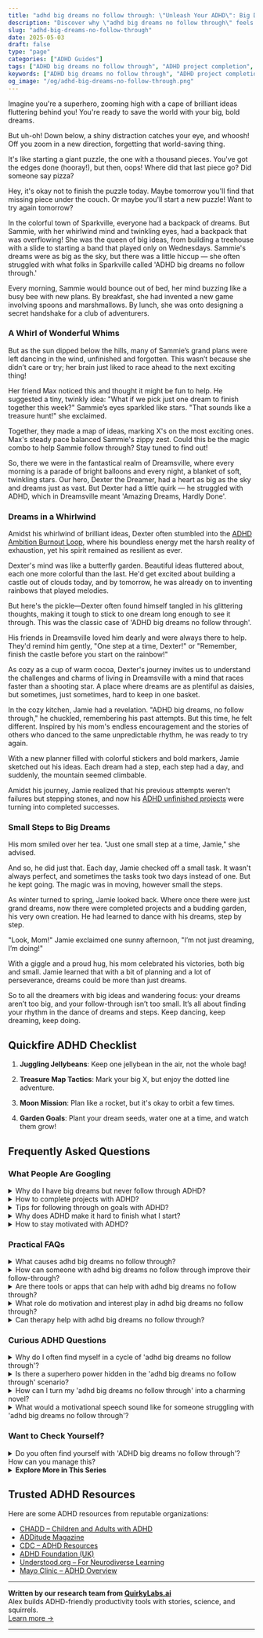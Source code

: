```yaml
---
title: "adhd big dreams no follow through: \"Unleash Your ADHD\": Big Dreams, No Follow-Through Fix!"
description: "Discover why \"adhd big dreams no follow through\" feels so familiar in our latest blog. Embrace your unique journey with warmth and understanding, and find joy in your vibrant, dream-filled detours!"
slug: "adhd-big-dreams-no-follow-through"
date: 2025-05-03
draft: false
type: "page"
categories: ["ADHD Guides"]
tags: ["ADHD big dreams no follow through", "ADHD project completion", "managing ADHD distractions", "adult ADHD creative solutions", "ADHD unfinished projects", "ADHD motivation tips", "ADHD and big ideas"]
keywords: ["ADHD big dreams no follow through", "ADHD project completion", "managing ADHD distractions", "adult ADHD creative solutions", "ADHD unfinished projects", "ADHD motivation tips", "ADHD and big ideas"]
og_image: "/og/adhd-big-dreams-no-follow-through.png"
---
```


Imagine you're a superhero, zooming high with a cape of brilliant ideas fluttering behind you! You're ready to save the world with your big, bold dreams.

But uh-oh! Down below, a shiny distraction catches your eye, and whoosh! Off you zoom in a new direction, forgetting that world-saving thing.

It's like starting a giant puzzle, the one with a thousand pieces. You've got the edges done (hooray!), but then, oops! Where did that last piece go? Did someone say pizza?

Hey, it's okay not to finish the puzzle today. Maybe tomorrow you'll find that missing piece under the couch. Or maybe you'll start a new puzzle! Want to try again tomorrow?

In the colorful town of Sparkville, everyone had a backpack of dreams. But Sammie, with her whirlwind mind and twinkling eyes, had a backpack that was overflowing! She was the queen of big ideas, from building a treehouse with a slide to starting a band that played only on Wednesdays. Sammie's dreams were as big as the sky, but there was a little hiccup — she often struggled with what folks in Sparkville called 'ADHD big dreams no follow through.'

Every morning, Sammie would bounce out of bed, her mind buzzing like a busy bee with new plans. By breakfast, she had invented a new game involving spoons and marshmallows. By lunch, she was onto designing a secret handshake for a club of adventurers.

### A Whirl of Wonderful Whims

But as the sun dipped below the hills, many of Sammie’s grand plans were left dancing in the wind, unfinished and forgotten. This wasn’t because she didn’t care or try; her brain just liked to race ahead to the next exciting thing!

Her friend Max noticed this and thought it might be fun to help. He suggested a tiny, twinkly idea: "What if we pick just one dream to finish together this week?" Sammie’s eyes sparkled like stars. "That sounds like a treasure hunt!" she exclaimed.

Together, they made a map of ideas, marking X's on the most exciting ones. Max's steady pace balanced Sammie's zippy zest. Could this be the magic combo to help Sammie follow through? Stay tuned to find out!

So, there we were in the fantastical realm of Dreamsville, where every morning is a parade of bright balloons and every night, a blanket of soft, twinkling stars. Our hero, Dexter the Dreamer, had a heart as big as the sky and dreams just as vast. But Dexter had a little quirk — he struggled with ADHD, which in Dreamsville meant 'Amazing Dreams, Hardly Done'.

### Dreams in a Whirlwind

Amidst his whirlwind of brilliant ideas, Dexter often stumbled into the [ADHD Ambition Burnout Loop](/pages/adhd-ambition-burnout-loop/), where his boundless energy met the harsh reality of exhaustion, yet his spirit remained as resilient as ever.

Dexter's mind was like a butterfly garden. Beautiful ideas fluttered about, each one more colorful than the last. He'd get excited about building a castle out of clouds today, and by tomorrow, he was already on to inventing rainbows that played melodies.

But here's the pickle—Dexter often found himself tangled in his glittering thoughts, making it tough to stick to one dream long enough to see it through. This was the classic case of 'ADHD big dreams no follow through'.

His friends in Dreamsville loved him dearly and were always there to help. They'd remind him gently, "One step at a time, Dexter!" or "Remember, finish the castle before you start on the rainbow!"

As cozy as a cup of warm cocoa, Dexter's journey invites us to understand the challenges and charms of living in Dreamsville with a mind that races faster than a shooting star. A place where dreams are as plentiful as daisies, but sometimes, just sometimes, hard to keep in one basket.

In the cozy kitchen, Jamie had a revelation. "ADHD big dreams, no follow through," he chuckled, remembering his past attempts. But this time, he felt different. Inspired by his mom's endless encouragement and the stories of others who danced to the same unpredictable rhythm, he was ready to try again.

With a new planner filled with colorful stickers and bold markers, Jamie sketched out his ideas. Each dream had a step, each step had a day, and suddenly, the mountain seemed climbable.

Amidst his journey, Jamie realized that his previous attempts weren't failures but stepping stones, and now his [ADHD unfinished projects](/pages/adhd-unfinished-projects/) were turning into completed successes.

### Small Steps to Big Dreams

His mom smiled over her tea. "Just one small step at a time, Jamie," she advised.

And so, he did just that. Each day, Jamie checked off a small task. It wasn't always perfect, and sometimes the tasks took two days instead of one. But he kept going. The magic was in moving, however small the steps.

As winter turned to spring, Jamie looked back. Where once there were just grand dreams, now there were completed projects and a budding garden, his very own creation. He had learned to dance with his dreams, step by step.

"Look, Mom!" Jamie exclaimed one sunny afternoon, "I’m not just dreaming, I’m doing!"

With a giggle and a proud hug, his mom celebrated his victories, both big and small. Jamie learned that with a bit of planning and a lot of perseverance, dreams could be more than just dreams.

So to all the dreamers with big ideas and wandering focus: your dreams aren’t too big, and your follow-through isn’t too small. It’s all about finding your rhythm in the dance of dreams and steps. Keep dancing, keep dreaming, keep doing.

## Quickfire ADHD Checklist

1. **Juggling Jellybeans**: Keep one jellybean in the air, not the whole bag!

2. **Treasure Map Tactics**: Mark your big X, but enjoy the dotted line adventure.

3. **Moon Mission**: Plan like a rocket, but it's okay to orbit a few times.

4. **Garden Goals**: Plant your dream seeds, water one at a time, and watch them grow!

## Frequently Asked Questions



### What People Are Googling

<details><summary>Why do I have big dreams but never follow through ADHD?</summary><p>It's completely understandable to feel that way, and you're not alone in this experience. Having ADHD can mean that your brain gets really excited about big ideas and dreams, which is a wonderful trait! However, ADHD can also make it tricky to manage all the steps needed to follow through on those dreams, often due to challenges with planning, sustaining attention, or handling multiple tasks at once. Remember, recognizing this is already a big step forward, and with strategies tailored to how your brain works, you can start taking small, manageable steps towards your dreams.</p></details>
<details><summary>How to complete projects with ADHD?</summary><p>Completing projects with ADHD can definitely be a bit challenging, but remember, you've got this! A great strategy is to break the project into smaller, more manageable tasks. This can make it feel less overwhelming and provide frequent moments of accomplishment that boost your motivation. Also, consider using tools like timers for short work bursts (Pomodoro technique, anyone?) and rewards for milestones you achieve. Each step you complete is a victory, so celebrate your progress along the way!</p></details>
<details><summary>Tips for following through on goals with ADHD?</summary><p>Absolutely, setting and achieving goals with ADHD can sometimes feel like a tricky dance, but there are some cozy ways to make it a bit smoother. First, break your goals into bite-sized, manageable tasks that don’t feel too overwhelming—think of it as chopping a big, hearty loaf into thin, manageable slices. It’s also really helpful to use visual aids like colorful sticky notes or fun planners to keep your tasks visible and engaging. And don’t forget, celebrating small victories with a little treat or some well-deserved downtime can boost your motivation and keep the journey enjoyable.</p></details>
<details><summary>Why does ADHD make it hard to finish what I start?</summary><p>Absolutely, that's a great question! When you have ADHD, it can be tough to finish projects primarily due to challenges with sustained attention and interest. Your brain is wired to seek out new and exciting stimuli, which often means that once the initial excitement of a new task wears off, it becomes harder to stay engaged. Plus, ADHD can make it challenging to manage time and organize tasks effectively, which can further complicate completing projects. Remember, you're not alone in this, and finding strategies that work for you can really help.</p></details>
<details><summary>How to stay motivated with ADHD?</summary><p>Staying motivated with ADHD can indeed be a cozy challenge, like solving a puzzle by the fireside. Start by breaking tasks into smaller, more manageable pieces—think of them as mini-stories within a larger book, each with its own satisfying ending. Celebrate the completion of each part; perhaps with a little reward like a favorite snack or a five-minute dance break! Also, keep your workspace inviting and distraction-free, which can be as simple as a clean desk with just a hint of your favorite scent or a cheerful plant. These small, nurturing steps can make a big difference in keeping your motivation flowing.</p></details>



### Practical FAQs

<details><summary>What causes adhd big dreams no follow through?</summary><p>Absolutely, it's great that you're looking into this! What you're describing is quite common for folks with ADHD. This happens because ADHD affects the brain's executive functions, which include planning, organizing, and completing tasks. When you have big dreams, your creativity is in full swing, but the follow-through can be tough when the brain struggles with these functions. It’s important to remember that this isn’t a flaw in character but a part of how the ADHD brain is wired. With the right strategies and supports, however, you can absolutely work towards bridging the gap between your dreams and your actions.</p></details>
<details><summary>How can someone with adhd big dreams no follow through improve their follow-through?</summary><p>Absolutely, nurturing big dreams is wonderful, and I'm here to help you harness that beautiful energy! A great strategy is to break those big dreams down into smaller, more manageable tasks that don't feel as overwhelming. Consider using tools like planners or apps designed to help keep you on track. Additionally, having an accountability buddy — someone to check in with on your progress — can really empower you and transform your aspirations into achievements. Remember, every small step you take is a piece of the puzzle fitting perfectly into your big dream!</p></details>
<details><summary>Are there tools or apps that can help with adhd big dreams no follow through?</summary><p>Absolutely, there are some wonderful tools and apps designed to help those with ADHD follow through on their big dreams! Apps like Trello or Asana can be fantastic for breaking down big projects into manageable tasks, helping you keep track of progress in a very visual and satisfying way. Another great option is Todoist, which allows you to set reminders and prioritize what’s most important, keeping you focused on the steps needed to achieve your goals. Remember, it’s all about finding the right tools that resonate with your personal workflow, so feel free to experiment a little to find what best supports your success.</p></details>
<details><summary>What role do motivation and interest play in adhd big dreams no follow through?</summary><p>Oh, that's such a great question! In ADHD, motivation and interest are huge players when it comes to chasing big dreams. Often, someone with ADHD feels intensely drawn to projects that spark their interest, lighting up that part of the brain responsible for excitement and engagement. However, the challenge often comes with sustaining that motivation through less stimulating parts of the process, leading to the common experience of "no follow-through." It's not a lack of desire or capability, but rather finding ways to keep the flame of initial interest alive that can really help bridge the gap from dream to reality.</p></details>
<details><summary>Can therapy help with adhd big dreams no follow through?</summary><p>Absolutely, therapy can be a wonderful resource when you're feeling stuck with big dreams and finding it tough to follow through due to ADHD. It's like having a supportive guide by your side, helping you navigate through the fog of overwhelm and procrastination. Therapists can work with you to develop personalized strategies that leverage your strengths, making your goals more achievable. Plus, they provide a safe space to explore any underlying feelings or hurdles, helping clear the path towards your dreams.</p></details>



### Curious ADHD Questions

<details><summary>Why do I often find myself in a cycle of 'adhd big dreams no follow through'?</summary><p>Ah, that's such a common feeling in the ADHD community, and you're definitely not alone in this. Often, folks with ADHD have a mind buzzing with big, brilliant ideas, which is truly a superpower! However, the challenge usually comes with the follow-through because ADHD can affect your ability to manage time, prioritize tasks, and maintain focus over longer periods. Remember, this doesn't reflect on your potential or worth; it's just a part of the unique wiring of your brain. Exploring strategies like breaking tasks into smaller steps or using reminders can help manage these cycles more effectively.</p></details>
<details><summary>Is there a superhero power hidden in the 'adhd big dreams no follow through' scenario?</summary><p>Absolutely, there's a kind of superpower in those big dreams! People with ADHD often have incredibly creative and quick minds, allowing them to dream bigger and see possibilities where others might not. This keen ability to brainstorm and imagine innovative solutions is truly a gift. While follow-through can be challenging, the initial spark and vision you bring is invaluable and, with the right strategies and support, can absolutely lead to wonderful achievements.</p></details>
<details><summary>How can I turn my 'adhd big dreams no follow through' into a charming novel?</summary><p>What a wonderful idea to channel your big dreams into creating a novel! Begin by jotting down the vivid ideas and dreams that come to mind, no matter how big or scattered they may seem. Then, try to find a theme or a character that connects with these ideas, giving a loose structure to your story. Remember, your unique way of seeing the world is your superpower in storytelling, so let those dreams flow onto the pages, and don't worry about perfection on the first go. Cozy up with your favorite notebook or laptop, and start weaving your dreams into chapters; before you know it, you'll have a draft that's uniquely yours! 📚✨</p></details>
<details><summary>What would a motivational speech sound like for someone struggling with 'adhd big dreams no follow through'?</summary><p>Picture this: you're wrapped up in your favorite cozy blanket, sipping something warm, and I'm right here to tell you, "It's perfectly okay to have big dreams and struggle with the follow-through." That's a part of your unique, vibrant journey. Each dream you have is a sign of your creative and enthusiastic spirit! Let's break those dreams down into bite-sized steps together, celebrate each small victory, and find strategies that play to your strengths. Remember, every step forward, no matter how small, is a leap towards realizing your big dreams. You've got this!</p></details>



### Want to Check Yourself?

<details><summary>Do you often find yourself with 'ADHD big dreams no follow through'? How can you manage this?</summary><p>Absolutely, it's quite common to have grand plans and then struggle with the follow-through when you have ADHD. This happens because the excitement and creativity that come with dreaming big can be really energizing, but maintaining focus through the more mundane steps of execution can be challenging. A good way to manage this is by breaking your big dreams into smaller, more manageable tasks. Celebrate each small victory along the way, and if you find yourself faltering, consider enlisting the support of a friend or a coach who understands your unique strengths and challenges. This can keep the momentum going, making the journey as rewarding as the dream itself!</p></details>

<script type="application/ld+json">
{
  "@context": "https://schema.org",
  "@type": "FAQPage",
  "mainEntity": [
    {
      "@type": "Question",
      "name": "Why do I have big dreams but never follow through ADHD?",
      "acceptedAnswer": {
        "@type": "Answer",
        "text": "It's completely understandable to feel that way, and you're not alone in this experience. Having ADHD can mean that your brain gets really excited about big ideas and dreams, which is a wonderful trait! However, ADHD can also make it tricky to manage all the steps needed to follow through on those dreams, often due to challenges with planning, sustaining attention, or handling multiple tasks at once. Remember, recognizing this is already a big step forward, and with strategies tailored to how your brain works, you can start taking small, manageable steps towards your dreams."
      }
    },
    {
      "@type": "Question",
      "name": "How to complete projects with ADHD?",
      "acceptedAnswer": {
        "@type": "Answer",
        "text": "Completing projects with ADHD can definitely be a bit challenging, but remember, you've got this! A great strategy is to break the project into smaller, more manageable tasks. This can make it feel less overwhelming and provide frequent moments of accomplishment that boost your motivation. Also, consider using tools like timers for short work bursts (Pomodoro technique, anyone?) and rewards for milestones you achieve. Each step you complete is a victory, so celebrate your progress along the way!"
      }
    },
    {
      "@type": "Question",
      "name": "Tips for following through on goals with ADHD?",
      "acceptedAnswer": {
        "@type": "Answer",
        "text": "Absolutely, setting and achieving goals with ADHD can sometimes feel like a tricky dance, but there are some cozy ways to make it a bit smoother. First, break your goals into bite-sized, manageable tasks that don\u2019t feel too overwhelming\u2014think of it as chopping a big, hearty loaf into thin, manageable slices. It\u2019s also really helpful to use visual aids like colorful sticky notes or fun planners to keep your tasks visible and engaging. And don\u2019t forget, celebrating small victories with a little treat or some well-deserved downtime can boost your motivation and keep the journey enjoyable."
      }
    },
    {
      "@type": "Question",
      "name": "Why does ADHD make it hard to finish what I start?",
      "acceptedAnswer": {
        "@type": "Answer",
        "text": "Absolutely, that's a great question! When you have ADHD, it can be tough to finish projects primarily due to challenges with sustained attention and interest. Your brain is wired to seek out new and exciting stimuli, which often means that once the initial excitement of a new task wears off, it becomes harder to stay engaged. Plus, ADHD can make it challenging to manage time and organize tasks effectively, which can further complicate completing projects. Remember, you're not alone in this, and finding strategies that work for you can really help."
      }
    },
    {
      "@type": "Question",
      "name": "How to stay motivated with ADHD?",
      "acceptedAnswer": {
        "@type": "Answer",
        "text": "Staying motivated with ADHD can indeed be a cozy challenge, like solving a puzzle by the fireside. Start by breaking tasks into smaller, more manageable pieces\u2014think of them as mini-stories within a larger book, each with its own satisfying ending. Celebrate the completion of each part; perhaps with a little reward like a favorite snack or a five-minute dance break! Also, keep your workspace inviting and distraction-free, which can be as simple as a clean desk with just a hint of your favorite scent or a cheerful plant. These small, nurturing steps can make a big difference in keeping your motivation flowing."
      }
    }
  ]
}
</script>
<script type="application/ld+json">
{
  "@context": "https://schema.org",
  "@type": "Article",
  "author": {
    "@type": "Person",
    "name": "QuirkyLabs",
    "url": "https://quirkylabs.ai/about"
  },
  "headline": "adhd big dreams no follow through: \"Unleash Your ADHD: Big Dreams, No Follow-Through Fix!\"",
  "mainEntityOfPage": "https://blog.quirkylabs.ai/pages/adhd-big-dreams-no-follow-through/",
  "datePublished": "2025-05-03"
}
</script>
<script type="application/ld+json">
{
  "@context": "https://schema.org",
  "@type": "BreadcrumbList",
  "itemListElement": [
    {
      "@type": "ListItem",
      "position": 1,
      "name": "Home",
      "item": "https://quirkylabs.ai/"
    },
    {
      "@type": "ListItem",
      "position": 2,
      "name": "Blog",
      "item": "https://blog.quirkylabs.ai/"
    },
    {
      "@type": "ListItem",
      "position": 3,
      "name": "adhd big dreams no follow through: \"Unleash Your ADHD: Big Dreams, No Follow-Through Fix!\"",
      "item": "https://blog.quirkylabs.ai/pages/adhd-big-dreams-no-follow-through/"
    }
  ]
}
</script>

<details>
<summary><strong>Explore More in This Series</strong></summary>

- [Adhd Fear Of Failure](/pages/adhd-fear-of-failure/)
- [Adhd Followthrough Fatigue](/pages/adhd-followthrough-fatigue/)
- [Adhd Sabotaging Success](/pages/adhd-sabotaging-success/)
- [Adhd Dreams Vs Reality](/pages/adhd-dreams-vs-reality/)
- [Adhd Brilliant But Blocked](/pages/adhd-brilliant-but-blocked/)
- [Adhd Scared Of Commitment](/pages/adhd-scared-of-commitment/)
- [Adhd Motivation Vanishes](/pages/adhd-motivation-vanishes/)
- [Adhd Unfinished Projects](/pages/adhd-unfinished-projects/)
</details>



## Trusted ADHD Resources

Here are some ADHD resources from reputable organizations:

- [CHADD – Children and Adults with ADHD](https://chadd.org)
- [ADDitude Magazine](https://www.additudemag.com)
- [CDC – ADHD Resources](https://www.cdc.gov/ncbddd/adhd)
- [ADHD Foundation (UK)](https://www.adhdfoundation.org.uk)
- [Understood.org – For Neurodiverse Learning](https://www.understood.org)
- [Mayo Clinic – ADHD Overview](https://www.mayoclinic.org/diseases-conditions/adhd)


---

**Written by our research team from [QuirkyLabs.ai](https://quirkylabs.ai)**  
Alex builds ADHD-friendly productivity tools with stories, science, and squirrels.  
[Learn more →](https://quirkylabs.ai)

---
